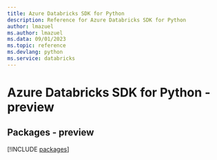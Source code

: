 ```yaml
---
title: Azure Databricks SDK for Python
description: Reference for Azure Databricks SDK for Python
author: lmazuel
ms.author: lmazuel
ms.data: 09/01/2023
ms.topic: reference
ms.devlang: python
ms.service: databricks
---
```

# Azure Databricks SDK for Python - preview
## Packages - preview
[!INCLUDE [packages](databricks-index.md)]